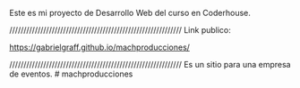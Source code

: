 Este es mi proyecto de Desarrollo Web del curso en Coderhouse. 

/////////////////////////////////////////////////////////////
Link publico:

https://gabrielgraff.github.io/machproducciones/

/////////////////////////////////////////////////////////////
Es un sitio para una empresa de eventos.
#   m a c h p r o d u c c i o n e s 
 
 
